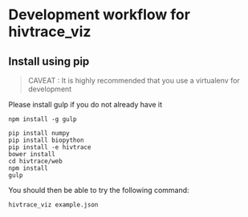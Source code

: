 # Development workflow for hivtrace_viz

## Install using pip

> CAVEAT : It is highly recommended that you use a virtualenv for development

Please install gulp if you do not already have it
```
npm install -g gulp
```
```
pip install numpy
pip install biopython
pip install -e hivtrace
bower install
cd hivtrace/web
npm install
gulp
```

You should then be able to try the following command:
```
hivtrace_viz example.json
```
